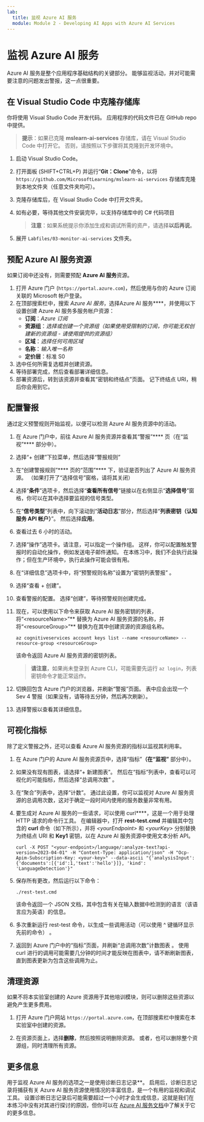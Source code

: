 ```yaml
---
lab:
  title: 监视 Azure AI 服务
  module: Module 2 - Developing AI Apps with Azure AI Services
---
```


# 监视 Azure AI 服务

Azure AI 服务是整个应用程序基础结构的关键部分。 能够监视活动，并对可能需要注意的问题发出警报，这一点很重要。

## 在 Visual Studio Code 中克隆存储库

你将使用 Visual Studio Code 开发代码。 应用程序的代码文件已在 GitHub repo 中提供。

> **提示**：如果已克隆 **mslearn-ai-services** 存储库，请在 Visual Studio Code 中打开它。 否则，请按照以下步骤将其克隆到开发环境中。

1. 启动 Visual Studio Code。
2. 打开面板 (SHIFT+CTRL+P) 并运行“**Git：Clone**”命令，以将 `https://github.com/MicrosoftLearning/mslearn-ai-services` 存储库克隆到本地文件夹（任意文件夹均可）。
3. 克隆存储库后，在 Visual Studio Code 中打开文件夹。
4. 如有必要，等待其他文件安装完毕，以支持存储库中的 C# 代码项目

    > **注意**：如果系统提示你添加生成和调试所需的资产，请选择**以后再说**。

5. 展开 `Labfiles/03-monitor-ai-services` 文件夹。

## 预配 Azure AI 服务资源

如果订阅中还没有，则需要预配 **Azure AI 服务**资源。

1. 打开 Azure 门户 (`https://portal.azure.com`)，然后使用与你的 Azure 订阅关联的 Microsoft 帐户登录。
2. 在顶部搜索栏中，搜索 *Azure AI 服务*，选择Azure AI 服务****，并使用以下设置创建 Azure AI 服务多服务帐户资源：
    - **订阅**：*Azure 订阅*
    - **资源组**：*选择或创建一个资源组（如果使用受限制的订阅，你可能无权创建新的资源组 - 请使用提供的资源组）*
    - **区域**：*选择任何可用区域*
    - **名称**：*输入唯一名称*
    - **定价层**：标准 S0
3. 选中任何所需复选框并创建资源。
4. 等待部署完成，然后查看部署详细信息。
5. 部署资源后，转到该资源并查看其“密钥和终结点”页面。 记下终结点 URI，稍后你会用到它。

## 配置警报

通过定义预警规则开始监视，以便可以检测 Azure AI 服务资源中的活动。

1. 在 Azure 门户中，前往 Azure AI 服务资源并查看其“警报”**** 页（在“监视”**** 部分中）。
2. 选择“+ 创建”下拉菜单，然后选择“警报规则”
3. 在“创建警报规则”**** 页的“范围”**** 下，验证是否列出了 Azure AI 服务资源。 （如果打开了“选择信号”窗格，请将其关闭）
4. 选择“**条件**”选项卡，然后选择“**查看所有信号**”链接以在右侧显示“**选择信号**”窗格，你可以在其中选择要监视的信号类型。
5. 在“**信号类型**”列表中，向下滚动到“**活动日志**”部分，然后选择“**列表密钥（认知服务 API 帐户）**”。 然后选择**应用**。
6. 查看过去 6 小时的活动。
7. 选择“操作”选项卡。请注意，可以指定一个操作组。 这样，你可以配置触发警报时的自动化操作，例如发送电子邮件通知。 在本练习中，我们不会执行此操作；但在生产环境中，执行此操作可能会很有用。
8. 在“详细信息”选项卡中，将“预警规则名称”设置为“密钥列表警报”  。
9. 选择“查看 + 创建”。 
10. 查看警报的配置。 选择“创建”，等待预警规则创建完成。
11. 现在，可以使用以下命令来获取 Azure AI 服务密钥的列表，将“&lt;resourceName&gt;”** 替换为 Azure AI 服务资源的名称，并将“&lt;resourceGroup&gt;”** 替换为在其中创建资源的资源组名称。

    ```
    az cognitiveservices account keys list --name <resourceName> --resource-group <resourceGroup>
    ```

    该命令返回 Azure AI 服务资源的密钥列表。

    > **请注意**，如果尚未登录到 Azure CLI，可能需要先运行 `az login`，列表密钥命令才能正常运作。

12. 切换回包含 Azure 门户的浏览器，并刷新“警报”页面。 表中应会出现一个 Sev 4 警报（如果没有，请等待五分钟，然后再次刷新）。
13. 选择警报以查看其详细信息。

## 可视化指标

除了定义警报之外，还可以查看 Azure AI 服务资源的指标以监视其利用率。

1. 在 Azure 门户的 Azure AI 服务资源页中，选择“指标”****（在“监视”**** 部分中）。
2. 如果没有现有图表，请选择“+ 新建图表”。 然后在“指标”列表中，查看可以可视化的可能指标，然后选择“总调用次数” 。
3. 在“聚合”列表中，选择“计数”。  通过此设置，你可以监视对 Azure AI 服务资源的总调用次数，这对于确定一段时间内使用的服务数量非常有用。
4. 要生成对 Azure AI 服务的一些请求，可以使用 curl****，这是一个用于处理 HTTP 请求的命令行工具。 在编辑器中，打开 **rest-test.cmd** 并编辑其中包含的 **curl** 命令（如下所示），并将 *&lt;yourEndpoint&gt;* 和 *&lt;yourKey&gt;* 分别替换为终结点 URI 和 **Key1** 密钥，以在 Azure AI 服务资源中使用文本分析 API。

    ```
    curl -X POST "<your-endpoint>/language/:analyze-text?api-version=2023-04-01" -H "Content-Type: application/json" -H "Ocp-Apim-Subscription-Key: <your-key>" --data-ascii "{'analysisInput':{'documents':[{'id':1,'text':'hello'}]}, 'kind': 'LanguageDetection'}"
    ```

5. 保存所有更改，然后运行以下命令：

    ```
    ./rest-test.cmd
    ```

    该命令返回一个 JSON 文档，其中包含有关在输入数据中检测到的语言（该语言应为英语）的信息。

6. 多次重新运行 rest-test 命令，以生成一些调用活动（可以使用 ^ 键循环显示先前的命令） 。
7. 返回到 Azure 门户中的“指标”页面，并刷新“总调用次数”计数图表 。 使用 curl 进行的调用可能需要几分钟的时间才能反映在图表中，请不断刷新图表，直到图表更新为包含这些调用为止。

## 清理资源

如果不将本实验室创建的 Azure 资源用于其他培训模块，则可以删除这些资源以避免产生更多费用。

1. 打开 Azure 门户网站 `https://portal.azure.com`，在顶部搜索栏中搜索在本实验室中创建的资源。

2. 在资源页面上，选择**删除**，然后按照说明删除资源。 或者，也可以删除整个资源组，同时清理所有资源。

## 更多信息

用于监视 Azure AI 服务的选项之一是使用诊断日志记录**。 启用后，诊断日志记录将捕获有关 Azure AI 服务资源使用情况的丰富信息，是一个有用的监视和调试工具。 设置诊断日志记录后可能需要超过一个小时才会生成信息，这就是我们在本练习中没有对其进行探讨的原因，但你可以在 [Azure AI 服务文档](https://docs.microsoft.com/azure/ai-services/diagnostic-logging)中了解关于它的更多信息。
